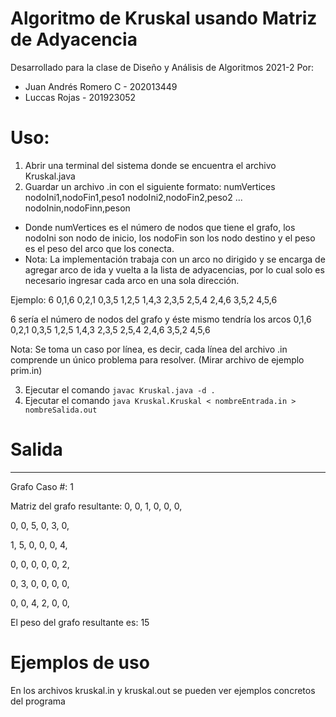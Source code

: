 # Algoritmo de Kruskal usando Matriz de Adyacencia
Desarrollado para la clase de Diseño y Análisis de Algoritmos 2021-2
Por: 
* Juan Andrés Romero C - 202013449
* Luccas Rojas - 201923052

# Uso:
1. Abrir una terminal del sistema donde se encuentra el archivo Kruskal.java
2. Guardar un archivo .in con el siguiente formato:
numVertices nodoIni1,nodoFin1,peso1 nodoIni2,nodoFin2,peso2 ... nodoInin,nodoFinn,peson

- Donde numVertices es el número de nodos que tiene el grafo, los nodoIni son nodo de inicio, los nodoFin son los nodo destino y el peso es el peso del arco que los conecta.
- Nota: La implementación trabaja con un arco no dirigido y se encarga de agregar arco de ida y vuelta a la lista de adyacencias, por lo cual solo es necesario ingresar cada arco en una sola dirección.

Ejemplo:
6 0,1,6 0,2,1 0,3,5 1,2,5 1,4,3 2,3,5 2,5,4 2,4,6 3,5,2 4,5,6

6 sería el número de nodos del grafo y éste mismo tendría los arcos
0,1,6
0,2,1
0,3,5
1,2,5
1,4,3
2,3,5
2,5,4
2,4,6
3,5,2
4,5,6

Nota: Se toma un caso por línea, es decir, cada línea del archivo .in comprende un único problema para resolver. (Mirar archivo de ejemplo prim.in)

3. Ejecutar el comando `javac Kruskal.java -d .`
4. Ejecutar el comando `java Kruskal.Kruskal < nombreEntrada.in > nombreSalida.out`

# Salida
---------------------------------------------
Grafo Caso #: 1

Matriz del grafo resultante: 
0, 0, 1, 0, 0, 0, 

0, 0, 5, 0, 3, 0, 

1, 5, 0, 0, 0, 4, 

0, 0, 0, 0, 0, 2, 

0, 3, 0, 0, 0, 0, 

0, 0, 4, 2, 0, 0, 

El peso del grafo resultante es: 15

# Ejemplos de uso
En los archivos kruskal.in y kruskal.out se pueden ver ejemplos concretos del programa